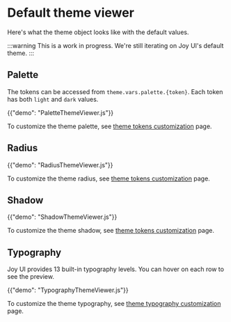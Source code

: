 # Default theme viewer

<p class="description">Here's what the theme object looks like with the default values.</p>

:::warning
This is a work in progress. We're still iterating on Joy UI's default theme.
:::

## Palette

The tokens can be accessed from `theme.vars.palette.{token}`. Each token has both `light` and `dark` values.

{{"demo": "PaletteThemeViewer.js"}}

To customize the theme palette, see [theme tokens customization](/joy-ui/customization/theme-tokens/) page.

## Radius

{{"demo": "RadiusThemeViewer.js"}}

To customize the theme radius, see [theme tokens customization](/joy-ui/customization/theme-tokens/) page.

## Shadow

{{"demo": "ShadowThemeViewer.js"}}

To customize the theme shadow, see [theme tokens customization](/joy-ui/customization/theme-tokens/) page.

## Typography

Joy UI provides 13 built-in typography levels. You can hover on each row to see the preview.

{{"demo": "TypographyThemeViewer.js"}}

To customize the theme typography, see [theme typography customization](/joy-ui/customization/theme-typography/) page.
